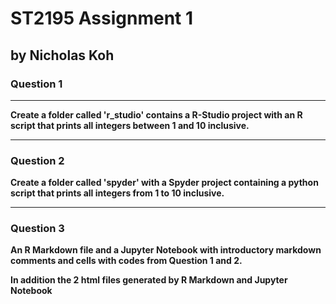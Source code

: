 # ST2195 Assignment 1

## by Nicholas Koh

### Question 1

---

**Create a folder called 'r_studio' contains a R-Studio project with an R script that prints all integers between 1 and 10 inclusive.**

---

### Question 2

**Create a folder called 'spyder' with a Spyder project containing a python script that prints all integers from 1 to 10 inclusive.**

---

### Question 3 

**An R Markdown file and a Jupyter Notebook with introductory markdown comments and cells with codes from Question 1 and 2.**

**In addition the 2 html files generated by R Markdown and Jupyter Notebook**
